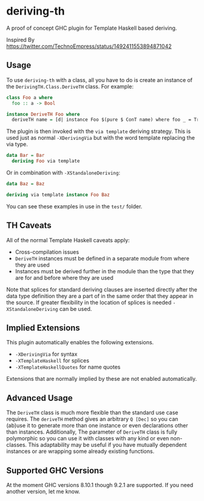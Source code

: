 # deriving-th

A proof of concept GHC plugin for Template Haskell based deriving.

Inspired By https://twitter.com/TechnoEmpress/status/1492411553894871042

## Usage

To use `deriving-th` with a class, all you have to do is create an instance of
the `DerivingTH.Class.DeriveTH` class. For example:

```haskell
class Foo a where
  foo :: a -> Bool

instance DeriveTH Foo where
  deriveTH name = [d| instance Foo $(pure $ ConT name) where foo _ = True |]
```

The plugin is then invoked with the `via template` deriving strategy. This is
used just as normal `-XDerivingVia` but with the word template replacing the via
type.

```haskell
data Bar = Bar
  deriving Foo via template
```

Or in combination with `-XStandaloneDeriving`:

```haskell
data Baz = Baz

deriving via template instance Foo Baz
```

You can see these examples in use in the `test/` folder.

## TH Caveats

All of the normal Template Haskell caveats apply:

- Cross-compilation issues
- `DeriveTH` instances must be defined in a separate module from where they are
  used
- Instances must be derived further in the module than the type that they are
  for and before where they are used

Note that splices for standard deriving clauses are inserted directly after the
data type definition they are a part of in the same order that they appear in
the source. If greater flexibility in the location of splices is needed
`-XStandaloneDeriving` can be used.

## Implied Extensions

This plugin automatically enables the following extensions.

- `-XDerivingVia` for syntax
- `-XTemplateHaskell` for splices
- `-XTemplateHaskellQuotes` for name quotes

Extensions that are normally implied by these are not enabled automatically.

## Advanced Usage

The `DeriveTH` class is much more flexible than the standard use case
requires. The `deriveTH` method gives an arbitrary `Q [Dec]` so you can (ab)use
it to generate more than one instance or even declarations other than
instances. Additionally, The parameter of `DeriveTH` class is fully polymorphic
so you can use it with classes with any kind or even non-classes. This
adaptability may be useful if you have mutually dependent instances or are
wrapping some already existing functions.

## Supported GHC Versions

At the moment GHC versions 8.10.1 though 9.2.1 are supported. If you need
another version, let me know.
